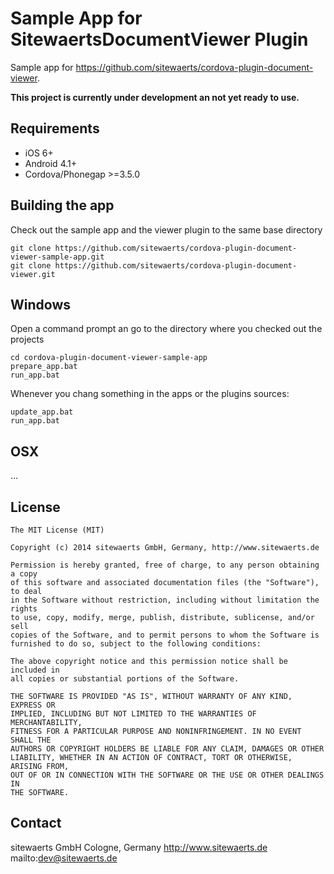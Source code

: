 Sample App for SitewaertsDocumentViewer Plugin
============================

Sample app for https://github.com/sitewaerts/cordova-plugin-document-viewer.

**This project is currently under development an not yet ready to use.**

## Requirements ##

* iOS 6+
* Android 4.1+
* Cordova/Phonegap >=3.5.0

## Building the app ##

Check out the sample app and the viewer plugin to the same base directory
```
git clone https://github.com/sitewaerts/cordova-plugin-document-viewer-sample-app.git
git clone https://github.com/sitewaerts/cordova-plugin-document-viewer.git
```

## Windows ##

Open a command prompt an go to the directory where you checked out the projects
```
cd cordova-plugin-document-viewer-sample-app
prepare_app.bat
run_app.bat
```

Whenever you chang something in the apps or the plugins sources:
```
update_app.bat
run_app.bat
```

## OSX ##
...



## License ##
```
The MIT License (MIT)

Copyright (c) 2014 sitewaerts GmbH, Germany, http://www.sitewaerts.de

Permission is hereby granted, free of charge, to any person obtaining a copy
of this software and associated documentation files (the "Software"), to deal
in the Software without restriction, including without limitation the rights
to use, copy, modify, merge, publish, distribute, sublicense, and/or sell
copies of the Software, and to permit persons to whom the Software is
furnished to do so, subject to the following conditions:

The above copyright notice and this permission notice shall be included in
all copies or substantial portions of the Software.

THE SOFTWARE IS PROVIDED "AS IS", WITHOUT WARRANTY OF ANY KIND, EXPRESS OR
IMPLIED, INCLUDING BUT NOT LIMITED TO THE WARRANTIES OF MERCHANTABILITY,
FITNESS FOR A PARTICULAR PURPOSE AND NONINFRINGEMENT. IN NO EVENT SHALL THE
AUTHORS OR COPYRIGHT HOLDERS BE LIABLE FOR ANY CLAIM, DAMAGES OR OTHER
LIABILITY, WHETHER IN AN ACTION OF CONTRACT, TORT OR OTHERWISE, ARISING FROM,
OUT OF OR IN CONNECTION WITH THE SOFTWARE OR THE USE OR OTHER DEALINGS IN
THE SOFTWARE.
```

## Contact ##

sitewaerts GmbH
Cologne, Germany
http://www.sitewaerts.de
mailto:dev@sitewaerts.de
